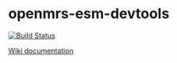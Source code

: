 # openmrs-esm-devtools

[![Build Status](https://travis-ci.org/openmrs/openmrs-esm-devtools.svg?branch=master)](https://travis-ci.org/openmrs/openmrs-esm-devtools)

[Wiki documentation](https://wiki.openmrs.org/display/projects/openmrs-esm-devtools)
